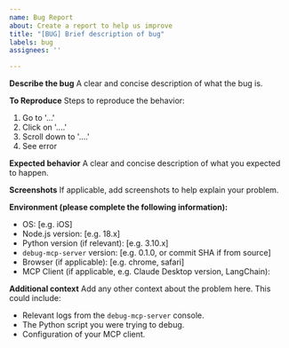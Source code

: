 ```yaml
---
name: Bug Report
about: Create a report to help us improve
title: "[BUG] Brief description of bug"
labels: bug
assignees: ''

---
```


**Describe the bug**
A clear and concise description of what the bug is.

**To Reproduce**
Steps to reproduce the behavior:
1. Go to '...'
2. Click on '....'
3. Scroll down to '....'
4. See error

**Expected behavior**
A clear and concise description of what you expected to happen.

**Screenshots**
If applicable, add screenshots to help explain your problem.

**Environment (please complete the following information):**
 - OS: [e.g. iOS]
 - Node.js version: [e.g. 18.x]
 - Python version (if relevant): [e.g. 3.10.x]
 - `debug-mcp-server` version: [e.g. 0.1.0, or commit SHA if from source]
 - Browser (if applicable): [e.g. chrome, safari]
 - MCP Client (if applicable, e.g. Claude Desktop version, LangChain):

**Additional context**
Add any other context about the problem here. This could include:
- Relevant logs from the `debug-mcp-server` console.
- The Python script you were trying to debug.
- Configuration of your MCP client.
